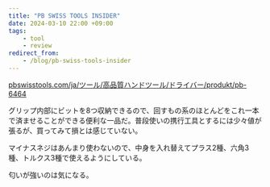 ```yaml
---
title: "PB SWISS TOOLS INSIDER"
date: 2024-03-10 22:00 +09:00
tags:
    - tool
    - review
redirect_from:
    - /blog/pb-swiss-tools-insider
---
```


[pbswisstools.com/ja/ツール/高品質ハンドツール/ドライバー/produkt/pb-6464](https://www.pbswisstools.com/ja/%E3%83%84%E3%83%BC%E3%83%AB/%E9%AB%98%E5%93%81%E8%B3%AA%E3%83%8F%E3%83%B3%E3%83%89%E3%83%84%E3%83%BC%E3%83%AB/%E3%83%89%E3%83%A9%E3%82%A4%E3%83%90%E3%83%BC/produkt/pb-6464)

グリップ内部にビットを8つ収納できるので、回すもの系のほとんどをこれ一本で済ませることができる便利な一品だ。普段使いの携行工具とするには少々値が張るが、買ってみて損とは感じていない。

マイナスネジはあんまり使わないので、中身を入れ替えてプラス2種、六角3種、トルクス3種で使えるようにしている。

匂いが強いのは気になる。
